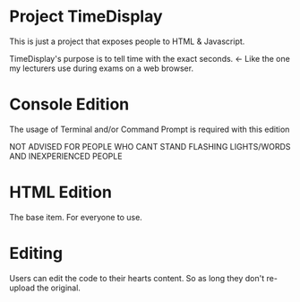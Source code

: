 # Project TimeDisplay

This is just a project that exposes people to HTML & Javascript. 

TimeDisplay's purpose is to tell time with the exact seconds. <- Like the one my lecturers use during exams on a web browser.

# Console Edition

The usage of Terminal and/or Command Prompt is required with this edition

NOT ADVISED FOR PEOPLE WHO CANT STAND FLASHING LIGHTS/WORDS AND INEXPERIENCED PEOPLE

# HTML Edition

The base item. For everyone to use.

# Editing

Users can edit the code to their hearts content. So as long they don't re-upload the original.
